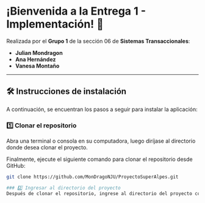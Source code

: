 # ¡Bienvenida a la Entrega 1 - Implementación! 🎉

Realizada por el **Grupo 1** de la sección 06 de **Sistemas Transaccionales**:

- **Julian Mondragon**
- **Ana Hernández**
- **Vanesa Montaño**

---

## 🛠️ Instrucciones de instalación

A continuación, se encuentran los pasos a seguir para instalar la aplicación:

### 1️⃣ Clonar el repositorio
Abra una terminal o consola en su computadora, luego diríjase al directorio donde desea clonar el proyecto.

Finalmente, ejecute el siguiente comando para clonar el repositorio desde GitHub:

```bash
git clone https://github.com/MonDragoNJU/ProyectoSuperAlpes.git

### 2️⃣ Ingresar al directorio del proyecto
Después de clonar el repositorio, ingrese al directorio del proyecto con el siguiente comando:
